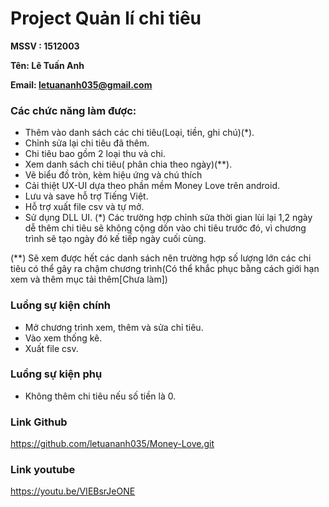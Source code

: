# Project Quản lí chi tiêu
**MSSV : 1512003**

**Tên: Lê Tuấn Anh**

**Email: letuananh035@gmail.com**

### Các chức năng làm được:
  - Thêm vào danh sách các chi tiêu(Loại, tiền, ghi chú)(*).
  - Chỉnh sửa lại chi tiêu đã thêm.
  - Chi tiêu bao gồm 2 loại thu và chi.
  - Xem danh sách chi tiêu( phân chia theo ngày)(**).
  - Vẽ biểu đồ tròn, kèm hiệu ứng và chú thích
  - Cải thiệt UX-UI dựa theo phần mềm Money Love trên android.
  - Lưu và save hỗ trợ Tiếng Việt.
  - Hỗ trợ xuất file csv và tự mở.
  - Sử dụng DLL UI.
(*) Các trường hợp chỉnh sửa thời gian lùi lại 1,2 ngày dễ thêm chi tiêu sẽ không cộng dồn vào chi tiêu trước đó, vì chương trình sẽ tạo ngày đó kế tiếp ngày cuối cùng.

(**) Sẽ xem được hết các danh sách nên trường hợp số lượng lớn các chi tiêu có thể gây ra chậm chương trình(Có thể khắc phục bằng cách giới hạn xem và thêm mục tải thêm[Chưa làm])

### Luồng sự kiện chính
  - Mở chương trình xem, thêm và sửa chỉ tiêu.
  - Vào xem thống kê.
  - Xuất file csv.
### Luồng sự kiện phụ
  - Không thêm chi tiêu nếu số tiền là 0.
### Link Github
https://github.com/letuananh035/Money-Love.git
### Link youtube
https://youtu.be/VIEBsrJeONE
